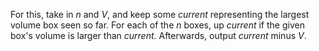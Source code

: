 For this, take in *n* and *V*, and keep some *current* representing the largest volume box seen so far. For each of the *n* boxes, up *current* if the given box's volume is larger than *current*. Afterwards, output *current* minus *V*.
